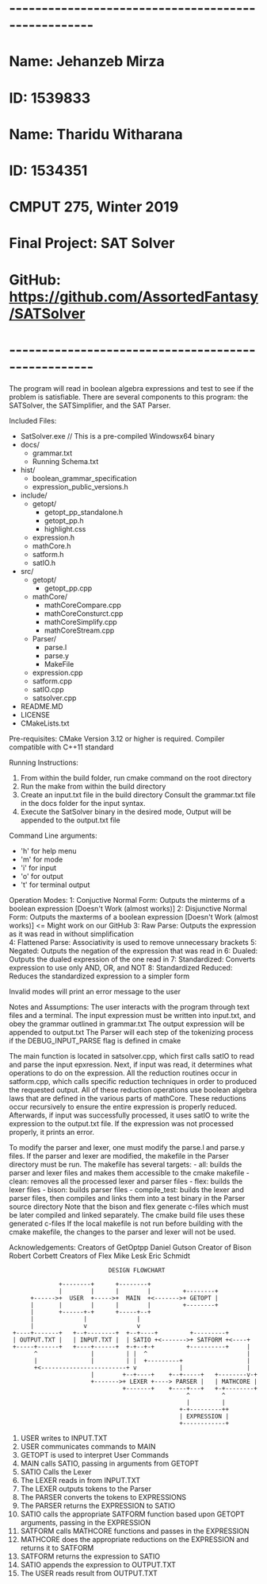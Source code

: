 # ---------------------------------------------------
# Name: Jehanzeb Mirza
# ID: 1539833
# Name: Tharidu Witharana
# ID: 1534351
#
# CMPUT 275, Winter 2019
# Final Project: SAT Solver
# GitHub: https://github.com/AssortedFantasy/SATSolver
# ---------------------------------------------------

The program will read in boolean algebra expressions and test to see if the problem is satisfiable.
There are several components to this program: the SATSolver, the SATSimplifier, and the SAT Parser.

Included Files: 
  - SatSolver.exe // This is a pre-compiled Windowsx64 binary
  - docs/
    - grammar.txt
    - Running Schema.txt
  - hist/
    - boolean_grammar_specification
    - expression_public_versions.h
  - include/
    - getopt/
      - getopt_pp_standalone.h
      - getopt_pp.h
      - highlight.css
    - expression.h
    - mathCore.h
    - satform.h
    - satIO.h 
  - src/
    - getopt/
      - getopt_pp.cpp
    - mathCore/
      - mathCoreCompare.cpp
      - mathCoreConsturct.cpp
      - mathCoreSimplify.cpp
      - mathCoreStream.cpp
    - Parser/
      - parse.l
      - parse.y
      - MakeFile
    - expression.cpp
    - satform.cpp
    - satIO.cpp
    - satsolver.cpp 
  - README.MD
  - LICENSE
  - CMakeLists.txt

Pre-requisites:
  CMake Version 3.12 or higher is required.
  Compiler compatible with C++11 standard

Running Instructions:
  1. From within the build folder, run cmake command on the root directory
  2. Run the make from within the build directory
  3. Create an input.txt file in the build directory
     Consult the grammar.txt file in the docs folder for the input syntax.
  4. Execute the SatSolver binary in the desired mode,
     Output will be appended to the output.txt file

Command Line arguments:
  - 'h' for help menu
  - 'm' for mode
  - 'i' for input
  - 'o' for output
  - 't' for terminal output 

Operation Modes:
  1: Conjuctive Normal Form: Outputs the minterms of a boolean expression			[Doesn't Work (almost works)]
  2: Disjunctive Normal Form: Outputs the maxterms of a boolean expression			[Doesn't Work (almost works)] <= Might work on our GitHub
  3: Raw Parse: Outputs the expression as it was read in without simplification		
  4: Flattened Parse: Associativity is used to remove unnecessary brackets
  5: Negated: Outputs the negation of the expression that was read in
  6: Dualed: Outputs the dualed expression of the one read in
  7: Standardized: Converts expression to use only AND, OR, and NOT
  8: Standardized Reduced: Reduces the standardized expression to a simpler form

  Invalid modes will print an error message to the user


Notes and Assumptions:
  The user interacts with the program through text files and a terminal.
  The input expression must be written into input.txt, and obey the grammar outlined in grammar.txt
  The output expression will be appended to output.txt
  The Parser will each step of the tokenizing process if the DEBUG_INPUT_PARSE flag is defined in cmake

  The main function is located in satsolver.cpp, which first calls satIO to read and parse the input epxression. Next, if input was read, it determines what operations to do on the expression. All the reduction routines occur in satform.cpp, which calls specific reduction techniques in order to produced the requested output.
  All of these reduction operations use boolean algebra laws that are defined in the various parts of mathCore. These reductions occur recursively to ensure the entire expression is properly reduced. Afterwards, if input was successfully processed, it uses satIO to write the expression to the output.txt file. If the expression was not processed properly, it prints an error.

  To modify the parser and lexer, one must modify the parse.l and parse.y files.
  If the parser and lexer are modified, the makefile in the Parser directory must be run. The makefile has several targets:
    - all: builds the parser and lexer files and makes them accessible to the cmake makefile
    - clean: removes all the processed lexer and parser files
    - flex: builds the lexer files
    - bison: builds parser files
    - compile_test: builds the lexer and parser files, then compiles and links them into a test binary in the Parser source directory
  Note that the bison and flex generate c-files which must be later compiled and linked separately. The cmake build file uses these generated c-files
  If the local makefile is not run before building with the cmake makefile, the changes to the parser and lexer will not be used. 

Acknowledgements:
  Creators of GetOptpp
    Daniel Gutson
  Creator of Bison
    Robert Corbett
  Creators of Flex
    Mike Lesk
    Eric Schmidt

```
                            DESIGN FLOWCHART

              +--------+      +--------+
              |        |      |        |         +--------+
      +------>+  USER  +----->+  MAIN  +<------->+ GETOPT |
      |       |        |      |        |         +--------+
      |       +------+-+      +-----+--+
      |              |              |
      |              v              v
 +----+-------+   +--+--------+  +--+----+         +---------+
 | OUTPUT.TXT |   | INPUT.TXT |  | SATIO +<------->+ SATFORM +<----+
 +-----+------+   +----+------+  +-+--+-+         +----------+     |
       ^               |         | |  ^                            |
       |               |         | |  +---------+                  |
       +<------------------------+ v            |                  |
                       |        +--+----+    +--+-----+   +--------v-+
                       +------->+ LEXER +----> PARSER |   | MATHCORE |
                                +-------+    +----+---+   +-+--------+
                                                  ^         ^
                                                  |         |
                                                +-+---------++
                                                | EXPRESSION |
                                                +------------+
```
1. USER writes to INPUT.TXT 
2. USER communicates commands to MAIN
3. GETOPT is used to interpret User Commands
4. MAIN calls SATIO, passing in arguments from GETOPT
5. SATIO Calls the Lexer
6. The LEXER reads in from INPUT.TXT
7. The LEXER outputs tokens to the Parser
8. The PARSER converts the tokens to EXPRESSIONS
9. The PARSER returns the EXPRESSION to SATIO
10. SATIO calls the appropriate SATFORM function based upon GETOPT arguments, passing in the EXPRESSION
11. SATFORM calls MATHCORE functions and passes in the EXPRESSION
12. MATHCORE does the appropriate reductions on the EXPRESSION and returns it to SATFORM
13. SATFORM returns the expression to SATIO
14. SATIO appends the expression to OUTPUT.TXT
15. The USER reads result from OUTPUT.TXT
